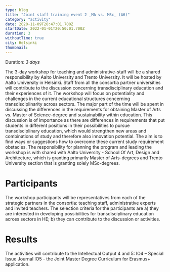 ```yaml
---
type: blog
title: "Joint staff training event 2 _MA vs. MSc_ (A6)"
category: "activity"
date: 2020-11-09T20:47:01.700Z
startDate: 2022-01-01T20:50:01.700Z
duration: 3
withoutTime: true
city: Helsinki
thumbnail:
---
```


Duration: *3 days*

The 3-day workshop for teaching and administrative-staff will be a shared responsibility by Aalto University and Trento University. It will be hosted by Aalto University in Helsinki. Staff from all the consortia partner universities will contribute to the discussion concerning transdisciplinary education and their experiences of it. The workshop will focus on potentiality and challenges in the current educational structures concerning transdisciplinarity across sectors. The major part of the time will be spent in discussing the differences in the requirements for obtaining Master of Arts vs. Master of Science-degree and sustainability within education. This discussion is of importance as there are differences in requirements that put students in different positions in their possibilities to pursue transdisciplinary education, which would strengthen new areas and combinations of study and therefore also innovation potential. The aim is to find ways or suggestions how to overcome these current study requirement obstacles.
The responsibility for planning the program and leading the workshop is with shared with Aalto University - School Of Art, Design and Architecture, which is granting primarily Master of Arts-degrees and Trento University section that is granting solely MSc-degrees.

# Participants
The workshop participants will be representatives from each of the strategic partners in the consortia: teaching staff, administrative experts and invited teachers. The selection criteria for the participants are a) they are interested in developing possibilities for transdisciplinary education across sectors in HE; b) they can contribute to the discussion or activities.

# Results
The activities will contribute to the Intellectual Output 4 and 5:
IO4 – Special Issue Journal
IO5 - the Joint Master Degree Curriculum for Erasmus+ application.
